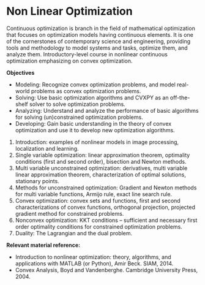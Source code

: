 # Non Linear Optimization

Continuous optimization is branch in the field of mathematical optimization that focuses on 
optimization models having continuous elements. It is one of the cornerstones of 
contemporary science and engineering, providing tools and methodology to model systems 
and tasks, optimize them, and analyze them. 
Introductory-level course in nonlinear continuous optimization emphasizing on convex optimization.

**Objectives**

 - Modeling: Recognize convex optimization problems, and model real-world problems 
as convex optimization problems. 
 - Solving: Use basic optimization algorithms and CVXPY as an off-the-shelf solver to 
solve optimization problems. 
 -  Analyzing: Understand and analyze the performance of basic algorithms for solving 
(un)constrained optimization problems. 
 - Developing: Gain basic understanding in the theory of convex optimization and use it 
to develop new optimization algorithms.

1. Introduction: examples of nonlinear models in image processing, localization and 
learning. 
2. Single variable optimization: linear approximation theorem, optimality conditions (first 
and second order), bisection and Newton methods. 
3. Multi variable unconstrained optimization: derivatives, multi variable linear 
approximation theorem, characterization of optimal solutions, stationary points. 
4. Methods for unconstrained optimization: Gradient and Newton methods for multi 
variable functions, Armijo rule, exact line search rule. 
5. Convex optimization: convex sets and functions, first and second characterizations of 
convex functions, orthogonal projection, projected gradient method for constrained 
problems. 
6. Nonconvex optimization: KKT conditions – sufficient and necessary first order 
optimality conditions for constrained optimization problems. 
7. Duality: The Lagrangian and the dual problem.

**Relevant material reference:**

- Introduction to nonlinear optimization: theory, algorithms, and applications with 
MATLAB (or Python), Amir Beck. SIAM, 2014.
- Convex Analysis, Boyd and Vandenberghe. Cambridge University Press, 2004. 


